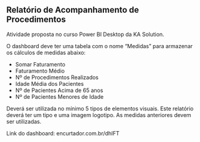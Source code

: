 ## Relatório de Acompanhamento de Procedimentos
Atividade proposta no curso Power BI Desktop da KA Solution.

O dashboard deve ter uma tabela com o nome “Medidas” para armazenar os cálculos de medidas abaixo:
* Somar Faturamento
* Faturamento Médio
* Nº de Procedimentos Realizados
* Idade Média dos Pacientes
* Nº de Pacientes Acima de 65 anos
* Nº de Pacientes Menores de Idade

Deverá ser utilizada no mínimo 5 tipos de elementos visuais. 
Este relatório deverá ter um tipo e uma imagem logotipo.
As medidas anteriores devem ser utilizadas.

Link do dashboard: encurtador.com.br/dhlFT
